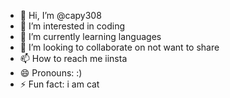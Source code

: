 - 👋 Hi, I’m @capy308
- 👀 I’m interested in coding
- 🌱 I’m currently learning languages
- 💞️ I’m looking to collaborate on not want to share
- 📫 How to reach me iinsta
- 😄 Pronouns: :)
- ⚡ Fun fact: i am cat

<!---
capy308/capy308 is a ✨ special ✨ repository because its `README.md` (this file) appears on your GitHub profile.
You can click the Preview link to take a look at your changes.
--->
